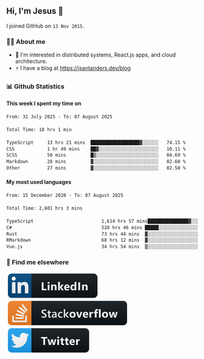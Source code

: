 ## Hi, I'm Jesus 👋

I joined GitHub on `13 Nov 2015`.

<!-- Talking about you -->

### 👨‍💻 About me

- 👦 I'm interested in distributed systems, React.js apps, and cloud architecture.
- ⚡️ I have a blog at <https://jsantanders.dev/blog>

### 📊 Github Statistics

#### This week I spent my time on

<!--START_SECTION:weekly-->

```txt
From: 31 July 2025 - To: 07 August 2025

Total Time: 18 hrs 1 min

TypeScript     13 hrs 21 mins  ██████████████████▓░░░░░░   74.15 %
CSS            1 hr 49 mins    ██▓░░░░░░░░░░░░░░░░░░░░░░   10.11 %
SCSS           50 mins         █▒░░░░░░░░░░░░░░░░░░░░░░░   04.69 %
Markdown       28 mins         ▓░░░░░░░░░░░░░░░░░░░░░░░░   02.60 %
Other          27 mins         ▓░░░░░░░░░░░░░░░░░░░░░░░░   02.50 %
```

<!--END_SECTION:weekly-->

#### My most used languages

<!--START_SECTION:alltime-->

```txt
From: 15 December 2020 - To: 07 August 2025

Total Time: 2,601 hrs 3 mins

TypeScript                         1,614 hrs 57 mins███████████████▓░░░░░░░░░   62.09 %
C#                                 520 hrs 46 mins █████░░░░░░░░░░░░░░░░░░░░   20.02 %
Rust                               73 hrs 44 mins  ▓░░░░░░░░░░░░░░░░░░░░░░░░   02.84 %
RMarkdown                          68 hrs 12 mins  ▓░░░░░░░░░░░░░░░░░░░░░░░░   02.62 %
Vue.js                             34 hrs 54 mins  ▒░░░░░░░░░░░░░░░░░░░░░░░░   01.34 %
```

<!--END_SECTION:alltime-->

### 📢 Find me elsewhere

<p>
  <a target="_blank" href="https://linkedin.com/in/jsantanders">
    <img src="https://github.com/jsantanders/jsantanders/blob/master/img/linkedin.svg" alt="LinkedIn" style="vertical-align:top; margin:4px">
  </a>
  
  <a target="_blank" href="https://stackoverflow.com/users/7318331/jesus-santander">
    <img src="https://github.com/jsantanders/jsantanders/blob/master/img/stackoverflow.svg" alt="StackOverflow" style="vertical-align:top; margin:4px">
  </a>
  
  <a target="_blank" href="http://twitter.com/jsantanders">
    <img src="https://github.com/jsantanders/jsantanders/blob/master/img/twitter.svg" alt="Twitter" style="vertical-align:top; margin:4px">
  </a>
</p>
